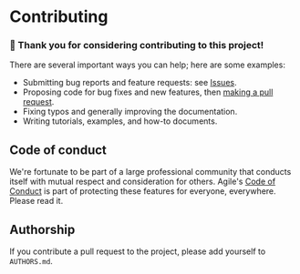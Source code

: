 # Contributing

### :raised_hands: Thank you for considering contributing to this project!

There are several important ways you can help; here are some examples:

- Submitting bug reports and feature requests: see [Issues](https://github.com/agile-geoscience/redflag/issues).
- Proposing code for bug fixes and new features, then [making a pull request](https://docs.github.com/en/pull-requests/collaborating-with-pull-requests/proposing-changes-to-your-work-with-pull-requests/about-pull-requests).
- Fixing typos and generally improving the documentation.
- Writing tutorials, examples, and how-to documents.

## Code of conduct

We're fortunate to be part of a large professional community that conducts itself with mutual respect and consideration for others. Agile's [Code of Conduct](https://github.com/agile-geoscience/corporate/blob/main/CODE_OF_CONDUCT.md) is part of protecting these features for everyone, everywhere. Please read it.

## Authorship

If you contribute a pull request to the project, please add yourself to `AUTHORS.md`.
